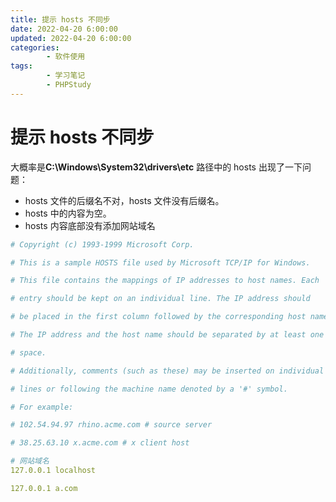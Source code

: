 ```yaml
---
title: 提示 hosts 不同步
date: 2022-04-20 6:00:00
updated: 2022-04-20 6:00:00
categories:
        - 软件使用
tags:
        - 学习笔记
        - PHPStudy
---
```


# 提示 hosts 不同步

大概率是**C:\Windows\System32\drivers\etc** 路径中的 hosts 出现了一下问题：

- hosts 文件的后缀名不对，hosts 文件没有后缀名。
- hosts 中的内容为空。
- hosts 内容底部没有添加网站域名

```yaml
# Copyright (c) 1993-1999 Microsoft Corp.

# This is a sample HOSTS file used by Microsoft TCP/IP for Windows.

# This file contains the mappings of IP addresses to host names. Each

# entry should be kept on an individual line. The IP address should

# be placed in the first column followed by the corresponding host name.

# The IP address and the host name should be separated by at least one

# space.

# Additionally, comments (such as these) may be inserted on individual

# lines or following the machine name denoted by a '#' symbol.

# For example:

# 102.54.94.97 rhino.acme.com # source server

# 38.25.63.10 x.acme.com # x client host

# 网站域名
127.0.0.1 localhost

127.0.0.1 a.com
```

